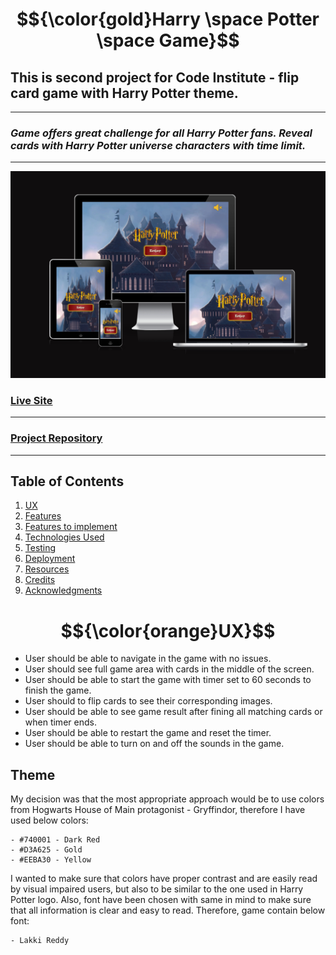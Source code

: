 # $${\color{gold}Harry \space Potter \space Game}$$

## **This is second project for Code Institute - flip card game with Harry Potter theme.**

---

### _Game offers great challenge for all Harry Potter fans. Reveal cards with Harry Potter universe characters with time limit._

---

![Harry Potter Game on different devices](assets/documentation/responsive.png)

### [Live Site](https://jarekb-dev.github.io/Harry-Potter/)

---

### [Project Repository](https://github.com/JarekB-dev/Harry-Potter)

---

## Table of Contents

1. [UX](#ux)
2. [Features](#features)
3. [Features to implement](#implement)
4. [Technologies Used](#technologies)
5. [Testing](#testing)
6. [Deployment](#deployment)
7. [Resources](#resources)
8. [Credits](#credits)
9. [Acknowledgments](#acknowledgments)

<a name="ux"></a>

# $${\color{orange}UX}$$

* User should be able to navigate in the game with no issues.
* User should see full game area with cards in the middle of the screen.
* User should be able to start the game with timer set to 60 seconds to finish the game.
* User should to flip cards to see their corresponding images.
* User should be able to see game result after fining all matching cards or when timer ends.
* User should be able to restart the game and reset the timer.
* User should be able to turn on and off the sounds in the game.

## Theme

My decision was that the most appropriate approach would be to use colors from Hogwarts House of Main protagonist - Gryffindor, therefore I have used below colors:

    - #740001 - Dark Red
    - #D3A625 - Gold
    - #EEBA30 - Yellow

I wanted to make sure that colors have proper contrast and are easily read by visual impaired users, but also to be similar to the one used in Harry Potter logo. Also, font have been chosen with same in mind to make sure that all information is clear and easy to read. Therefore, game contain below font:

    - Lakki Reddy

    